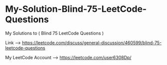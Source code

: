# My-Solution-Blind-75-LeetCode-Questions
My Solutions to ( Blind 75 LeetCode Questions )

Link --> https://leetcode.com/discuss/general-discussion/460599/blind-75-leetcode-questions


My LeetCode Account --> https://leetcode.com/user6308Dp/
